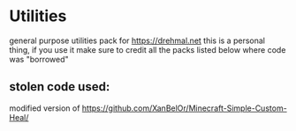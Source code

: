 # Utilities

general purpose utilities pack for https://drehmal.net
this is a personal thing, if you use it make sure to credit all the packs listed below where code was "borrowed"

## stolen code used: 

modified version of https://github.com/XanBelOr/Minecraft-Simple-Custom-Heal/
